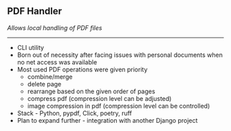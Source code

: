 ## PDF Handler

_Allows local handling of PDF files_

---

- CLI utility
- Born out of necessity after facing issues with personal documents when no net access was available
- Most used PDF operations were given priority
    - combine/merge
    - delete page
    - rearrange based on the given order of pages
    - compress pdf (compression level can be adjusted)
    - image compression in pdf (compression level can be controlled)
- Stack - Python, pypdf, Click, poetry, ruff
- Plan to expand further - integration with another Django project